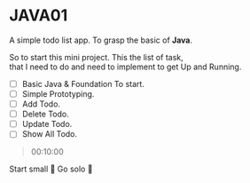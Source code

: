 # JAVA01

A simple todo list app. To grasp the basic of **Java**.

So to start this mini project. This the list of task, <br>
that I need to do and need to implement to get Up and Running.

- [ ] Basic Java & Foundation To start.
- [ ] Simple Prototyping.
- [ ] Add Todo.
- [ ] Delete Todo.
- [ ] Update Todo.
- [ ] Show All Todo.

> 00:10:00

Start small :dart: Go solo :rocket:
